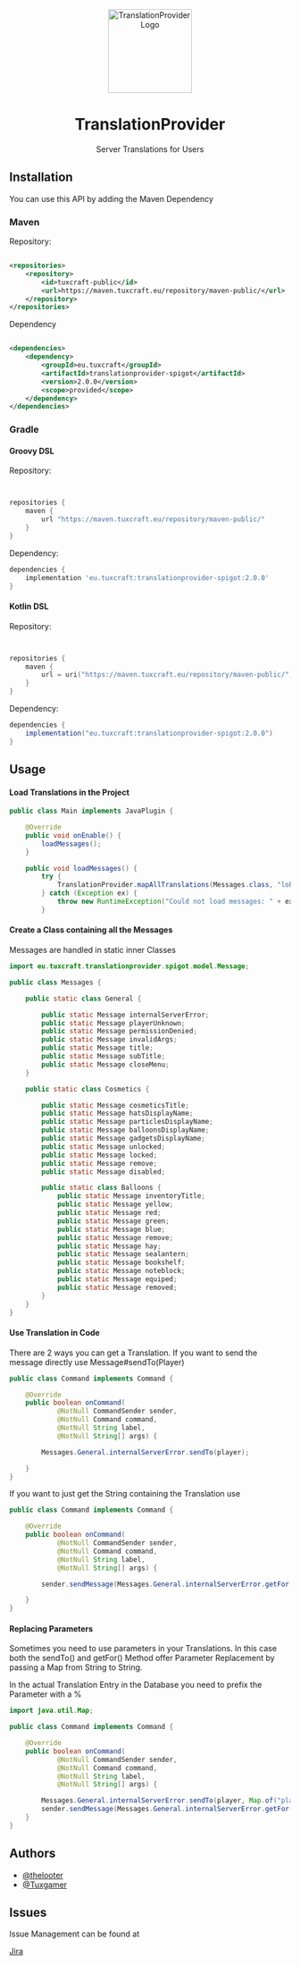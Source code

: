 <div align="center">
<img src="https://i.ibb.co/890xdWq/translationpriovider.png" alt="TranslationProvider Logo" width="150">

# TranslationProvider

Server Translations for Users
</div>

## Installation

You can use this API by adding the Maven Dependency

### Maven

Repository:

```xml

<repositories>
    <repository>
        <id>tuxcraft-public</id>
        <url>https://maven.tuxcraft.eu/repository/maven-public/</url>
    </repository>
</repositories>
```

Dependency

```xml

<dependencies>
    <dependency>
        <groupId>eu.tuxcraft</groupId>
        <artifactId>translationprovider-spigot</artifactId>
        <version>2.0.0</version>
        <scope>provided</scope>
    </dependency>
</dependencies>
```

### Gradle

#### Groovy DSL

Repository:

```groovy


repositories {
    maven {
        url "https://maven.tuxcraft.eu/repository/maven-public/"
    }
}
```

Dependency:

```groovy
dependencies {
    implementation 'eu.tuxcraft:translationprovider-spigot:2.0.0'
}
```

#### Kotlin DSL

Repository:

```kotlin


repositories {
    maven {
        url = uri("https://maven.tuxcraft.eu/repository/maven-public/")
    }
}
```

Dependency:

```groovy
dependencies {
    implementation("eu.tuxcraft:translationprovider-spigot:2.0.0")
}
```

## Usage

#### Load Translations in the Project

```java
public class Main implements JavaPlugin {

	@Override
	public void onEnable() {
		loadMessages();
	}

	public void loadMessages() {
		try {
			TranslationProvider.mapAllTranslations(Messages.class, "lobby");
		} catch (Exception ex) {
			throw new RuntimeException("Could not load messages: " + ex.getMessage(), ex);
		}
```

#### Create a Class containing all the Messages

Messages are handled in static inner Classes

```java
import eu.tuxcraft.translationprovider.spigot.model.Message;

public class Messages {

	public static class General {

		public static Message internalServerError;
		public static Message playerUnknown;
		public static Message permissionDenied;
		public static Message invalidArgs;
		public static Message title;
		public static Message subTitle;
		public static Message closeMenu;
	}

	public static class Cosmetics {

		public static Message cosmeticsTitle;
		public static Message hatsDisplayName;
		public static Message particlesDisplayName;
		public static Message balloonsDisplayName;
		public static Message gadgetsDisplayName;
		public static Message unlocked;
		public static Message locked;
		public static Message remove;
		public static Message disabled;

		public static class Balloons {
			public static Message inventoryTitle;
			public static Message yellow;
			public static Message red;
			public static Message green;
			public static Message blue;
			public static Message remove;
			public static Message hay;
			public static Message sealantern;
			public static Message bookshelf;
			public static Message noteblock;
			public static Message equiped;
			public static Message removed;
		}
	}
}

```

#### Use Translation in Code

There are 2 ways you can get a Translation.
If you want to send the message directly use Message#sendTo(Player)

```java
public class Command implements Command {

	@Override
	public boolean onCommand(
			@NotNull CommandSender sender,
			@NotNull Command command,
			@NotNull String label,
			@NotNull String[] args) {

		Messages.General.internalServerError.sendTo(player);

	}
}
```

If you want to just get the String containing the Translation use

```java
public class Command implements Command {

	@Override
	public boolean onCommand(
			@NotNull CommandSender sender,
			@NotNull Command command,
			@NotNull String label,
			@NotNull String[] args) {

		sender.sendMessage(Messages.General.internalServerError.getFor(player));

	}
}
```

#### Replacing Parameters

Sometimes you need to use parameters in your Translations.
In this case both the sendTo() and getFor() Method offer Parameter Replacement
by passing a Map from String to String.

In the actual Translation Entry in the Database you need to prefix the Parameter with a %

```java
import java.util.Map;

public class Command implements Command {

	@Override
	public boolean onCommand(
			@NotNull CommandSender sender,
			@NotNull Command command,
			@NotNull String label,
			@NotNull String[] args) {

		Messages.General.internalServerError.sendTo(player, Map.of("player", sender.getName()));
		sender.sendMessage(Messages.General.internalServerError.getFor(player, Map.of("player", sender.getName())));
	}
}
```

## Authors

- [@thelooter](https://git.plugin-lab.com/thelooter)
- [@Tuxgamer](https://git.plugin-lab.com/TuxGamer)

## Issues

Issue Management can be found at

[Jira](http://jira.tuxcraft.eu/projects/TRANSL/issues/)